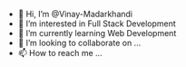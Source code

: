 - 👋 Hi, I’m @Vinay-Madarkhandi
- 👀 I’m interested in Full Stack Development
- 🌱 I’m currently learning Web Development
- 💞️ I’m looking to collaborate on ...
- 📫 How to reach me ...

<!---
Vinay-Madarkhandi/Vinay-Madarkhandi is a ✨ special ✨ repository because its `README.md` (this file) appears on your GitHub profile.
You can click the Preview link to take a look at your changes.
--->
